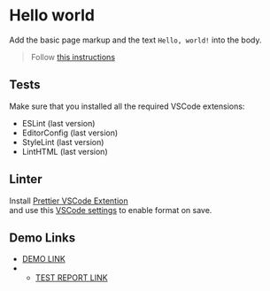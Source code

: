 # Hello world

Add the basic page markup and the text `Hello, world!` into the body.

> Follow [this instructions](https://mate-academy.github.io/layout_task-guideline/#how-to-solve-the-layout-tasks-on-github)

## Tests

Make sure that you installed all the required VSCode extensions:

- ESLint (last version)
- EditorConfig (last version)
- StyleLint (last version)
- LintHTML (last version)

## Linter

Install [Prettier VSCode Extention](https://marketplace.visualstudio.com/items?itemName=esbenp.prettier-vscode)  
and use this [VSCode settings](https://mate-academy.github.io/fe-program/tools/vscode/settings.json) to enable format on save.

## Demo Links

- [DEMO LINK](https://thenash1996.github.io/layout_hello-world/)
- - [TEST REPORT LINK](https://thenash1996.github.io/layout_hello-world/report/html_report/index.html)

